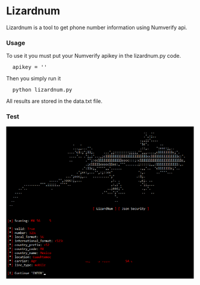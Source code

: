 # Lizardnum
Lizardnum is a tool to get phone number information using Numverify api.

### Usage
To use it you must put your Numverify apikey in the lizardnum.py code.
<pre>
  apikey = ''
</pre>
Then you simply run it
<pre>
  python lizardnum.py
</pre>
All results are stored in the data.txt file.
### Test

<img src="https://github.com/JsonSecurity/Images/blob/main/scripts/Lizardnum.png"/>

